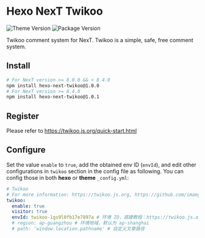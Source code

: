 # Hexo NexT Twikoo

![Theme Version](https://img.shields.io/badge/NexT-v8.4.0+-blue?style=flat-square)
![Package Version](https://img.shields.io/github/package-json/v/imaegoo/hexo-next-twikoo?style=flat-square)

Twikoo comment system for NexT. Twikoo is a simple, safe, free comment system.

## Install

```bash
# For NexT version >= 8.0.0 && < 8.4.0
npm install hexo-next-twikoo@1.0.0
# For NexT version >= 8.4.0
npm install hexo-next-twikoo@1.0.1
```

## Register

Please refer to https://twikoo.js.org/quick-start.html

## Configure

Set the value `enable` to `true`, add the obtained env ID (`envId`), and edit other configurations in `twikoo` section in the config file as following. You can config those in both **hexo** or **theme** `_config.yml`:

```yml next/_config.yml
# Twikoo
# For more information: https://twikoo.js.org, https://github.com/imaegoo/twikoo
twikoo:
  enable: true
  visitor: true
  envId: twikoo-1gs9l0fb17e7897a # 环境 ID，搭建教程：https://twikoo.js.org/quick-start.html
  # region: ap-guangzhou # 环境地域，默认为 ap-shanghai
  # path: 'window.location.pathname' # 自定义文章路径
```
